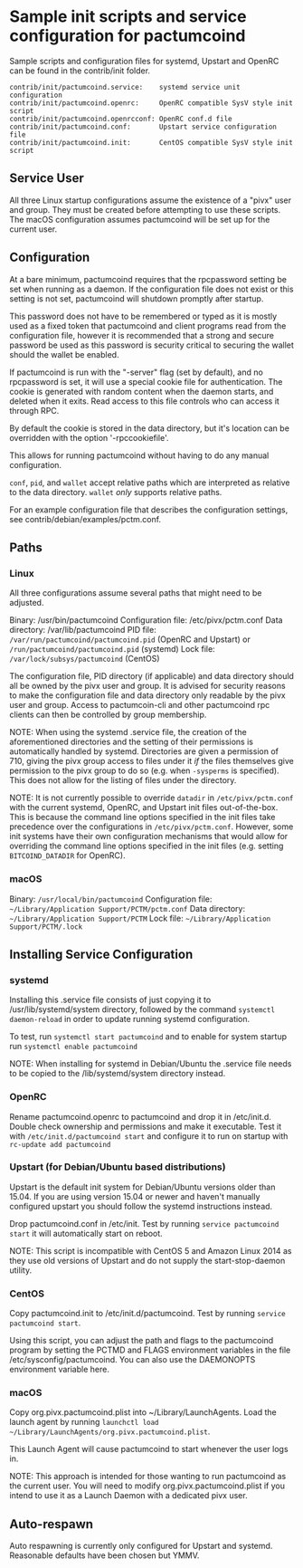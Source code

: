 Sample init scripts and service configuration for pactumcoind
==========================================================

Sample scripts and configuration files for systemd, Upstart and OpenRC
can be found in the contrib/init folder.

    contrib/init/pactumcoind.service:    systemd service unit configuration
    contrib/init/pactumcoind.openrc:     OpenRC compatible SysV style init script
    contrib/init/pactumcoind.openrcconf: OpenRC conf.d file
    contrib/init/pactumcoind.conf:       Upstart service configuration file
    contrib/init/pactumcoind.init:       CentOS compatible SysV style init script

Service User
---------------------------------

All three Linux startup configurations assume the existence of a "pivx" user
and group.  They must be created before attempting to use these scripts.
The macOS configuration assumes pactumcoind will be set up for the current user.

Configuration
---------------------------------

At a bare minimum, pactumcoind requires that the rpcpassword setting be set
when running as a daemon.  If the configuration file does not exist or this
setting is not set, pactumcoind will shutdown promptly after startup.

This password does not have to be remembered or typed as it is mostly used
as a fixed token that pactumcoind and client programs read from the configuration
file, however it is recommended that a strong and secure password be used
as this password is security critical to securing the wallet should the
wallet be enabled.

If pactumcoind is run with the "-server" flag (set by default), and no rpcpassword is set,
it will use a special cookie file for authentication. The cookie is generated with random
content when the daemon starts, and deleted when it exits. Read access to this file
controls who can access it through RPC.

By default the cookie is stored in the data directory, but it's location can be overridden
with the option '-rpccookiefile'.

This allows for running pactumcoind without having to do any manual configuration.

`conf`, `pid`, and `wallet` accept relative paths which are interpreted as
relative to the data directory. `wallet` *only* supports relative paths.

For an example configuration file that describes the configuration settings,
see contrib/debian/examples/pctm.conf.

Paths
---------------------------------

### Linux

All three configurations assume several paths that might need to be adjusted.

Binary:              /usr/bin/pactumcoind
Configuration file:  /etc/pivx/pctm.conf
Data directory:      /var/lib/pactumcoind
PID file:            `/var/run/pactumcoind/pactumcoind.pid` (OpenRC and Upstart) or `/run/pactumcoind/pactumcoind.pid` (systemd)
Lock file:           `/var/lock/subsys/pactumcoind` (CentOS)

The configuration file, PID directory (if applicable) and data directory
should all be owned by the pivx user and group.  It is advised for security
reasons to make the configuration file and data directory only readable by the
pivx user and group.  Access to pactumcoin-cli and other pactumcoind rpc clients
can then be controlled by group membership.

NOTE: When using the systemd .service file, the creation of the aforementioned
directories and the setting of their permissions is automatically handled by
systemd. Directories are given a permission of 710, giving the pivx group
access to files under it _if_ the files themselves give permission to the
pivx group to do so (e.g. when `-sysperms` is specified). This does not allow
for the listing of files under the directory.

NOTE: It is not currently possible to override `datadir` in
`/etc/pivx/pctm.conf` with the current systemd, OpenRC, and Upstart init
files out-of-the-box. This is because the command line options specified in the
init files take precedence over the configurations in
`/etc/pivx/pctm.conf`. However, some init systems have their own
configuration mechanisms that would allow for overriding the command line
options specified in the init files (e.g. setting `BITCOIND_DATADIR` for
OpenRC).

### macOS

Binary:              `/usr/local/bin/pactumcoind`
Configuration file:  `~/Library/Application Support/PCTM/pctm.conf`
Data directory:      `~/Library/Application Support/PCTM`
Lock file:           `~/Library/Application Support/PCTM/.lock`

Installing Service Configuration
-----------------------------------

### systemd

Installing this .service file consists of just copying it to
/usr/lib/systemd/system directory, followed by the command
`systemctl daemon-reload` in order to update running systemd configuration.

To test, run `systemctl start pactumcoind` and to enable for system startup run
`systemctl enable pactumcoind`

NOTE: When installing for systemd in Debian/Ubuntu the .service file needs to be copied to the /lib/systemd/system directory instead.

### OpenRC

Rename pactumcoind.openrc to pactumcoind and drop it in /etc/init.d.  Double
check ownership and permissions and make it executable.  Test it with
`/etc/init.d/pactumcoind start` and configure it to run on startup with
`rc-update add pactumcoind`

### Upstart (for Debian/Ubuntu based distributions)

Upstart is the default init system for Debian/Ubuntu versions older than 15.04. If you are using version 15.04 or newer and haven't manually configured upstart you should follow the systemd instructions instead.

Drop pactumcoind.conf in /etc/init.  Test by running `service pactumcoind start`
it will automatically start on reboot.

NOTE: This script is incompatible with CentOS 5 and Amazon Linux 2014 as they
use old versions of Upstart and do not supply the start-stop-daemon utility.

### CentOS

Copy pactumcoind.init to /etc/init.d/pactumcoind. Test by running `service pactumcoind start`.

Using this script, you can adjust the path and flags to the pactumcoind program by
setting the PCTMD and FLAGS environment variables in the file
/etc/sysconfig/pactumcoind. You can also use the DAEMONOPTS environment variable here.

### macOS

Copy org.pivx.pactumcoind.plist into ~/Library/LaunchAgents. Load the launch agent by
running `launchctl load ~/Library/LaunchAgents/org.pivx.pactumcoind.plist`.

This Launch Agent will cause pactumcoind to start whenever the user logs in.

NOTE: This approach is intended for those wanting to run pactumcoind as the current user.
You will need to modify org.pivx.pactumcoind.plist if you intend to use it as a
Launch Daemon with a dedicated pivx user.

Auto-respawn
-----------------------------------

Auto respawning is currently only configured for Upstart and systemd.
Reasonable defaults have been chosen but YMMV.
